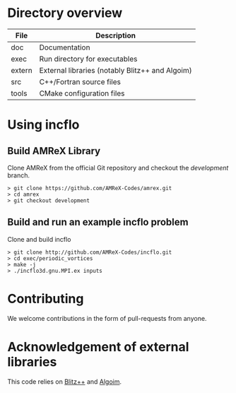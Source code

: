 # Directory overview

| File      | Description                                         |
| ----------| --------------------------------------------------- |
| doc       | Documentation                                       |
| exec      | Run directory for executables                       |
| extern    | External libraries (notably Blitz++ and Algoim)     |
| src       | C++/Fortran source files                            |
| tools     | CMake configuration files                           |


# Using incflo

## Build AMReX Library

Clone AMReX from the official Git repository and checkout the _development_ branch.
```shell
> git clone https://github.com/AMReX-Codes/amrex.git
> cd amrex
> git checkout development
```

## Build and run an example incflo problem
Clone and build incflo
```shell
> git clone http://github.com/AMReX-Codes/incflo.git
> cd exec/periodic_vortices
> make -j
> ./incflo3d.gnu.MPI.ex inputs
```

# Contributing

We welcome contributions in the form of pull-requests from anyone.  

# Acknowledgement of external libraries

This code relies on [Blitz++](https://github.com/blitzpp/blitz/wiki) and
[Algoim](https://fastmath-scidac.llnl.gov/software/algoim.html). 
